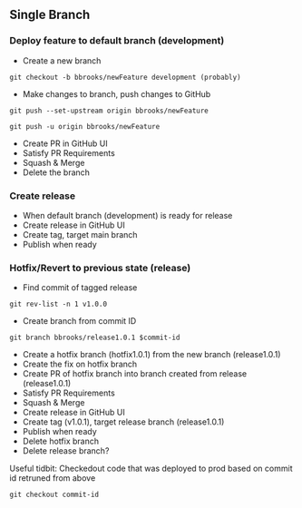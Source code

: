 ## Single Branch
### Deploy feature to default branch (development)
* Create a new branch

```git checkout -b bbrooks/newFeature development (probably)```
* Make changes to branch, push changes to GitHub

```git push --set-upstream origin bbrooks/newFeature```

```git push -u origin bbrooks/newFeature```
* Create PR in GitHub UI
* Satisfy PR Requirements
* Squash & Merge
* Delete the branch

### Create release
* When default branch (development) is ready for release
* Create release in GitHub UI
 * Create tag, target main branch
 * Publish when ready

### Hotfix/Revert to previous state (release)
* Find commit of tagged release

```git rev-list -n 1 v1.0.0```
* Create branch from commit ID

```git branch bbrooks/release1.0.1 $commit-id```
* Create a hotfix branch (hotfix1.0.1) from the new branch (release1.0.1)
* Create the fix on hotfix branch
* Create PR of hotfix branch into branch created from release (release1.0.1)
* Satisfy PR Requirements
* Squash & Merge
* Create release in GitHub UI
 * Create tag (v1.0.1), target release branch (release1.0.1)
 * Publish when ready
* Delete hotfix branch
* Delete release branch?

Useful tidbit:
Checkedout code that was deployed to prod based on commit id retruned from above

```git checkout commit-id```

